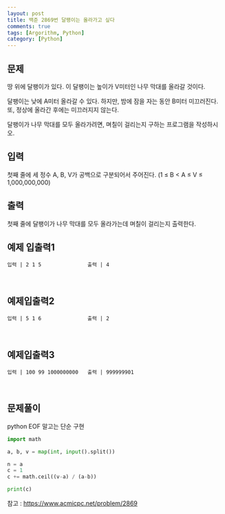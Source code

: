 ```yaml
---
layout: post
title: 백준 2869번 달팽이는 올라가고 싶다
comments: true
tags: [Argorithm, Python]
category: [Python]
---
```


## 문제
땅 위에 달팽이가 있다. 이 달팽이는 높이가 V미터인 나무 막대를 올라갈 것이다.

달팽이는 낮에 A미터 올라갈 수 있다. 하지만, 밤에 잠을 자는 동안 B미터 미끄러진다. 또, 정상에 올라간 후에는 미끄러지지 않는다.

달팽이가 나무 막대를 모두 올라가려면, 며칠이 걸리는지 구하는 프로그램을 작성하시오.

## 입력
첫째 줄에 세 정수 A, B, V가 공백으로 구분되어서 주어진다. (1 ≤ B < A ≤ V ≤ 1,000,000,000)

## 출력
첫째 줄에 달팽이가 나무 막대를 모두 올라가는데 며칠이 걸리는지 출력한다.


## 예제 입출력1
```
입력 | 2 1 5               출력 | 4
```

&nbsp;


## 예제입출력2
```
입력 | 5 1 6               출력 | 2
```



&nbsp;

## 예제입출력3
```
입력 | 100 99 1000000000   출력 | 999999901
```

&nbsp;


## 문제풀이
python EOF 말고는 단순 구현

```python
import math

a, b, v = map(int, input().split())

n = a 
c = 1 
c += math.ceil((v-a) / (a-b))

print(c)
```

참고 : <https://www.acmicpc.net/problem/2869>